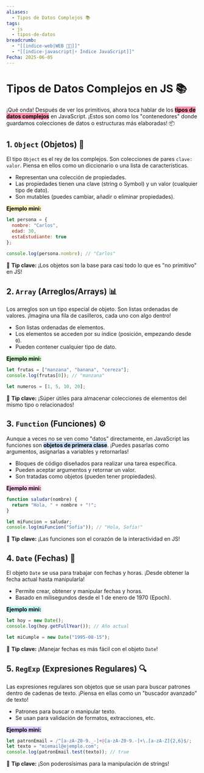 ```yaml
---
aliases:
  - Tipos de Datos Complejos 📚
tags:
  - js
  - tipos-de-datos
breadcrumb:
  - "[[indice-web|WEB 🔗📝]]"
  - "[[indice-javascript|⚡ Índice JavaScript]]"
Fecha: 2025-06-05
---
```

# Tipos de Datos Complejos en JS 📚

¡Qué onda! Después de ver los primitivos, ahora toca hablar de los <mark style="background: #FF5582A6;">**tipos de datos complejos**</mark> en JavaScript. ¡Estos son como los "contenedores" donde guardamos colecciones de datos o estructuras más elaboradas! 📦

## 1. `Object` (Objetos) 🧩

El tipo `Object` es el rey de los complejos. Son colecciones de pares `clave: valor`. Piensa en ellos como un diccionario o una lista de características.

- Representan una colección de propiedades.
- Las propiedades tienen una clave (string o Symbol) y un valor (cualquier tipo de dato).
- Son mutables (puedes cambiar, añadir o eliminar propiedades).

<mark style="background: #FFF3A3A6;">**Ejemplo mini:**</mark>

```js
let persona = {
  nombre: "Carlos",
  edad: 30,
  estaEstudiante: true
};

console.log(persona.nombre); // "Carlos"
```

📌 **Tip clave:** ¡Los objetos son la base para casi todo lo que es "no primitivo" en JS!

## 2. `Array` (Arreglos/Arrays) 📊

Los arreglos son un tipo especial de objeto. Son listas ordenadas de valores. ¡Imagina una fila de casilleros, cada uno con algo dentro!

- Son listas ordenadas de elementos.
- Los elementos se acceden por su índice (posición, empezando desde `0`).
- Pueden contener cualquier tipo de dato.

<mark style="background: #BBFABBA6;">**Ejemplo mini:**</mark>

```js
let frutas = ["manzana", "banana", "cereza"];
console.log(frutas[0]); // "manzana"

let numeros = [1, 5, 10, 20];
```

📌 **Tip clave:** ¡Súper útiles para almacenar colecciones de elementos del mismo tipo o relacionados!

## 3. `Function` (Funciones) ⚙️

Aunque a veces no se ven como "datos" directamente, en JavaScript las funciones son <mark style="background: #ADCCFFA6;">**objetos de primera clase**</mark>. ¡Puedes pasarlas como argumentos, asignarlas a variables y retornarlas!

- Bloques de código diseñados para realizar una tarea específica.
- Pueden aceptar argumentos y retornar un valor.
- Son tratadas como objetos (pueden tener propiedades).

<mark style="background: #FFB8EBA6;">**Ejemplo mini:**</mark>

```js
function saludar(nombre) {
  return "Hola, " + nombre + "!";
}

let miFuncion = saludar;
console.log(miFuncion("Sofía")); // "Hola, Sofía!"
```

📌 **Tip clave:** ¡Las funciones son el corazón de la interactividad en JS!

## 4. `Date` (Fechas) 📅

El objeto `Date` se usa para trabajar con fechas y horas. ¡Desde obtener la fecha actual hasta manipularla!

- Permite crear, obtener y manipular fechas y horas.
- Basado en milisegundos desde el 1 de enero de 1970 (Epoch).

<mark style="background: #ABF7F7A6;">**Ejemplo mini:**</mark>

```js
let hoy = new Date();
console.log(hoy.getFullYear()); // Año actual

let miCumple = new Date("1995-08-15");
```

📌 **Tip clave:** ¡Manejar fechas es más fácil con el objeto `Date`!

## 5. `RegExp` (Expresiones Regulares) 🔍

Las expresiones regulares son objetos que se usan para buscar patrones dentro de cadenas de texto. ¡Piensa en ellas como un "buscador avanzado" de texto!

- Patrones para buscar o manipular texto.
- Se usan para validación de formatos, extracciones, etc.

<mark style="background: #D2B3FFA6;">**Ejemplo mini:**</mark>

```js
let patronEmail = /^[a-zA-Z0-9._-]+@[a-zA-Z0-9.-]+\.[a-zA-Z]{2,6}$/;
let texto = "miemail@ejemplo.com";
console.log(patronEmail.test(texto)); // true
```

📌 **Tip clave:** ¡Son poderosísimas para la manipulación de strings!